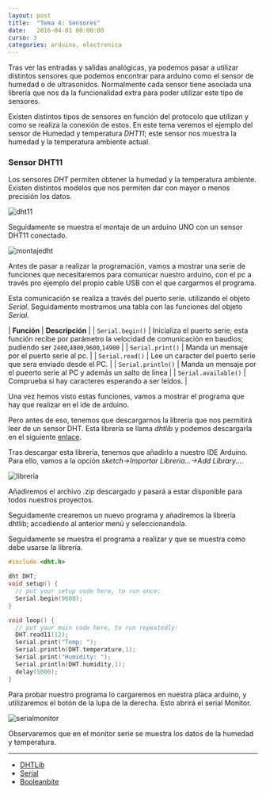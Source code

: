```yaml
---
layout: post
title:  "Tema 4: Sensores"
date:   2016-04-01 00:00:00
curso: 3
categories: arduino, electronica
---
```


Tras ver las entradas y salidas analógicas, ya podemos pasar a utilizar distintos sensores que podemos encontrar para arduino como el sensor de humedad o de ultrasonidos. Normalmente cada sensor tiene asociada una librería que nos da la funcionalidad extra para poder utilizar este tipo de sensores.

Existen distintos tipos de sensores en función del protocolo que utilizan y como se realiza la conexión de estos. En este tema veremos el ejemplo del sensor de Humedad y temperatura _DHT11_; este sensor nos muestra la humedad y la temperatura ambiente actual.

### Sensor DHT11

Los sensores _DHT_ permiten obtener la humedad y la temperatura ambiente. Existen distintos modelos que nos permiten dar con mayor o menos precisión los datos.

![dht11]({{site.url}}/resources/arduino/tema4/dht11.png)

Seguidamente se muestra el montaje de un arduino UNO con un sensor DHT11 conectado. 

![montajedht]({{site.url}}/resources/arduino/tema4/dht11ejemplo.png)

Antes de pasar a realizar la programación, vamos a mostrar una serie de funciones que necesitaremos para comunicar nuestro arduino, con el pc a través pro ejemplo del propio cable USB con el que cargarmos el programa.

Esta comunicación se realiza a través del puerto serie. utilizando el objeto _Serial_. Seguidamente mostramos una tabla con las funciones del objeto _Serial_.

|	**Función**	|	**Descripción**	|
|	```Serial.begin()```	|	Inicializa el puerto serie; esta función recibe por parámetro la velocidad de comunicación en baudios; pudiendo ser ```2400```,```4800```,```9600```,```14900```	|
|	```Serial.print()```	|	Manda un mensaje por el puerto serie al pc.	|
|	```Serial.read()```	|	Lee un caracter del puerto serie que sera enviado desde el PC.	|
|	```Serial.println()```	|	Manda un mensaje por el pueerto serie al PC y además un salto de linea	|
|	```Serial.available()```	|	Comprueba si hay caracteres esperando a ser leidos.	|

Una vez hemos visto estas funciones, vamos a mostrar el programa que hay que realizar en el ide de arduino.

Pero antes de eso, tenemos que descargarnos la librería que nos permitirá leer de un sensor DHT. Esta librería se llama _dhtlib_ y podemos descargarla en el siguiente [enlace]({{site.url}}/resources/arduino/tema4/dhtlib.zip "Libreria DHTLib").	

Tras descargar esta librería, tenemos que añadirlo a nuestro IDE Arduino. Para ello, vamos a la opción _sketch->Importar Libreria...->Add Library..._.

![libreria]({{site.url}}/resources/arduino/tema4/libreria.png)

Añadiremos el archivo .zip descargado y pasará a estar disponible para todos nuestros proyectos.

Seguidamente crearemos un nuevo programa y añadiremos la librería dhtlib; accediendo al anterior menú y seleccionandola.

Seguidamente se muestra el programa a realizar y que se muestra como debe usarse la librería.

```c
#include <dht.h>

dht DHT;
void setup() {
  // put your setup code here, to run once:
  Serial.begin(9600);
}

void loop() {
  // put your main code here, to run repeatedly:
  DHT.read11(12);
  Serial.print("Temp: ");
  Serial.println(DHT.temperature,1);
  Serial.print("Humidity: ");
  Serial.println(DHT.humidity,1);
  delay(5000);
}
```

Para probar nuestro programa lo cargaremos en nuestra placa arduino, y utilizaremos el botón de la lupa de la derecha. Esto abrirá el serial Monitor.

![serialmonitor]({{site.url}}/resources/arduino/tema4/serialmonitor.png)

Observaremos que en el monitor serie se muestra los datos de la humedad y temperatura.

---
* [DHTLib](http://playground.arduino.cc/Main/DHTLib)
* [Serial](https://www.arduino.cc/en/Reference/Serial)
* [Booleanbite](http://booleanbite.com)